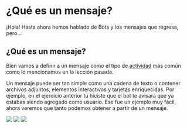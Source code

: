 # ¿Qué es un mensaje?

¡Hola! Hasta ahora hemos hablado de Bots y los mensajes que regresa, pero…

## ¿Qué es un mensaje?

Bien vamos a definir a un mensaje como el tipo de [actividad](https://github.com/aminespinoza/Curso-bots/tree/master/Ejercicios/10.%20Qu%C3%A9%20es%20una%20actividad) más común como lo mencionamos en la lección pasada.

Un mensaje puede ser tan simple como una cadena de texto o contener archivos adjuntos, elementos interactivos y tarjetas enriquecidas. Por ejemplo, en el ejercicio anterior tú hiciste que el bot te avisara que ya estabas siendo agregado como usuario. Ese fue un ejemplo muy fácil, ahora veremos que tanto podemos obtener a partir de un mensaje.


<img src="Imagenes/bot.PNG"/>

<img src="Imagenes/bot1.PNG"/>

<img src="Imagenes/card.PNG"/>